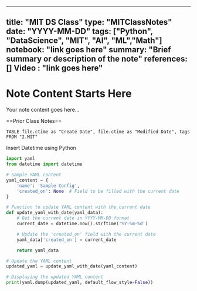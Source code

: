 
---
title: "MIT DS Class"
type: "MITClassNotes"
date: "YYYY-MM-DD"
tags: ["Python", "DataScience", "MIT", "AI", "ML","Math"]
notebook: "link goes here"
summary: "Brief summary or description of the note"
references: []
Video : "link goes here"
---

# Note Content Starts Here

Your note content goes here...



==Prior Class Notes==
```dataview
TABLE file.ctime as "Create Date", file.ctime as "Modified Date", tags
FROM "2.MIT"
```




Insert Datetime using Python 
```py
import yaml
from datetime import datetime

# Sample YAML content
yaml_content = {
    'name': 'Sample Config',
    'created_on': None  # Field to be filled with the current date
}

# Function to update YAML content with the current date
def update_yaml_with_date(yaml_data):
    # Get the current date in YYYY-MM-DD format
    current_date = datetime.now().strftime('%Y-%m-%d')

    # Update the 'created_on' field with the current date
    yaml_data['created_on'] = current_date

    return yaml_data

# Update the YAML content
updated_yaml = update_yaml_with_date(yaml_content)

# Displaying the updated YAML content
print(yaml.dump(updated_yaml, default_flow_style=False))
```
